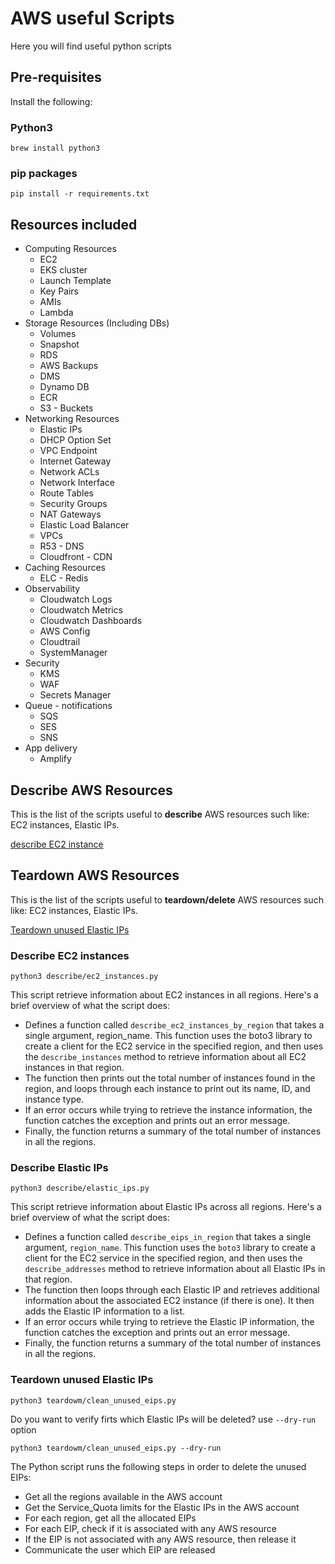 # AWS useful Scripts

Here you will find useful python scripts

## Pre-requisites

Install the following:

### Python3

```shell
brew install python3
```

### pip packages

```shell
pip install -r requirements.txt
```

## Resources included

- Computing Resources
    - EC2
    - EKS cluster
    - Launch Template
    - Key Pairs
    - AMIs
    - Lambda
- Storage Resources (Including DBs)
    - Volumes
    - Snapshot
    - RDS
    - AWS Backups
    - DMS
    - Dynamo DB
    - ECR
    - S3 - Buckets
- Networking Resources
    - Elastic IPs
    - DHCP Option Set
    - VPC Endpoint
    - Internet Gateway
    - Network ACLs
    - Network Interface
    - Route Tables
    - Security Groups
    - NAT Gateways
    - Elastic Load Balancer
    - VPCs
    - R53 - DNS
    - Cloudfront - CDN
- Caching Resources
    - ELC - Redis
- Observability
    - Cloudwatch Logs
    - Cloudwatch Metrics
    - Cloudwatch Dashboards
    - AWS Config
    - Cloudtrail
    - SystemManager
- Security
    - KMS
    - WAF
    - Secrets Manager
- Queue - notifications
    - SQS
    - SES
    - SNS
- App delivery
    - Amplify

## Describe AWS Resources

This is the list of the scripts useful to **describe** AWS resources such like: EC2 instances, Elastic IPs.

[describe EC2 instance](#describe-ec2-instances)

## Teardown AWS Resources

This is the list of the scripts useful to **teardown/delete** AWS resources such like: EC2 instances, Elastic IPs.

[Teardown unused Elastic IPs](#teardown-unused-elastic-ips)

### Describe EC2 instances

```shell
python3 describe/ec2_instances.py
```

This script retrieve information about EC2 instances in all regions. Here's a brief overview of what the script does:

* Defines a function called `describe_ec2_instances_by_region` that takes a single argument, region_name. This function uses the boto3 library to create a client for the EC2 service in the specified region, and then uses the `describe_instances` method to retrieve information about all EC2 instances in that region.
* The function then prints out the total number of instances found in the region, and loops through each instance to print out its name, ID, and instance type.
* If an error occurs while trying to retrieve the instance information, the function catches the exception and prints out an error message.
* Finally, the function returns a summary of the total number of instances in all the regions.

### Describe Elastic IPs

```shell
python3 describe/elastic_ips.py
```

This script retrieve information about Elastic IPs across all regions. Here's a brief overview of what the script does:

* Defines a function called `describe_eips_in_region` that takes a single argument, `region_name`. This function uses the `boto3` library to create a client for the EC2 service in the specified region, and then uses the `describe_addresses` method to retrieve information about all Elastic IPs in that region.
* The function then loops through each Elastic IP and retrieves additional information about the associated EC2 instance (if there is one). It then adds the Elastic IP information to a list.
* If an error occurs while trying to retrieve the Elastic IP information, the function catches the exception and prints out an error message.
* Finally, the function returns a summary of the total number of instances in all the regions.

### Teardown unused Elastic IPs

```shell
python3 teardowm/clean_unused_eips.py
```

Do you want to verify firts which Elastic IPs will be deleted? use `--dry-run` option

```shell
python3 teardowm/clean_unused_eips.py --dry-run
```

The Python script runs the following steps in order to delete the unused EIPs:

* Get all the regions available in the AWS account
* Get the Service_Quota limits for the Elastic IPs in the AWS account
* For each region, get all the allocated EIPs
* For each EIP, check if it is associated with any AWS resource
* If the EIP is not associated with any AWS resource, then release it
* Communicate the user which EIP are released
